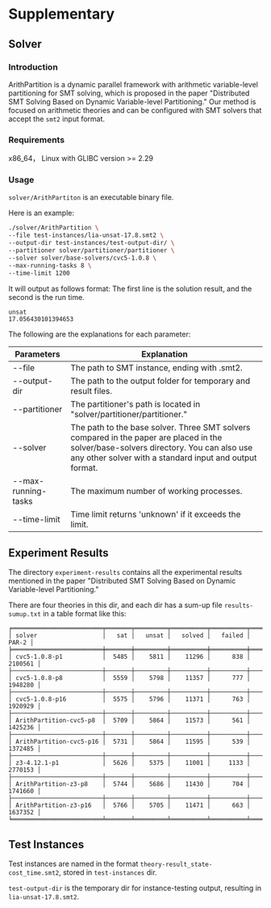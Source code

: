 # Supplementary

## Solver

### Introduction

ArithPartition is a dynamic parallel framework with arithmetic variable-level partitioning for SMT solving, which is proposed in the paper "Distributed SMT Solving Based on Dynamic Variable-level Partitioning."
Our method is focused on arithmetic theories and can be configured with SMT solvers that accept the `smt2` input format.

<!-- [![pFmSkTI.png](https://s11.ax1x.com/2024/01/24/pFmSkTI.png)](https://imgse.com/i/pFmSkTI) -->

### Requirements

x86_64， Linux with GLIBC version >= 2.29


### Usage

`solver/ArithPartiton` is an executable binary file.

Here is an example:

```bash
./solver/ArithPartition \
--file test-instances/lia-unsat-17.8.smt2 \
--output-dir test-instances/test-output-dir/ \
--partitioner solver/partitioner/partitioner \
--solver solver/base-solvers/cvc5-1.0.8 \
--max-running-tasks 8 \
--time-limit 1200
```

It will output as follows format:
The first line is the solution result, and the second is the run time.

```
unsat
17.056430101394653
```

The following are the explanations for each parameter:


| Parameters          | Explanation                                                  |
| ------------------- | ------------------------------------------------------------ |
| --file              | The path to SMT instance, ending with .smt2.                 |
| --output-dir        | The path to the output folder for temporary and result files. |
| --partitioner       | The partitioner's path is located in "solver/partitioner/partitioner." |
| --solver            | The path to the base solver. Three SMT solvers compared in the paper are placed in the solver/base-solvers directory. You can also use any other solver with a standard input and output format. |
| --max-running-tasks | The maximum number of working processes.                     |
| --time-limit        | Time limit returns 'unknown' if it exceeds the limit.       |

## Experiment Results

The directory `experiment-results` contains all the experimental results mentioned in the paper "Distributed SMT Solving Based on Dynamic Variable-level Partitioning."

There are four theories in this dir, and each dir has a sum-up file `results-sumup.txt` in a table format like this:

```
╒═════════════════════════╤═══════╤═════════╤══════════╤══════════╤═════════╕
│ solver                  │   sat │   unsat │   solved │   failed │   PAR-2 │
╞═════════════════════════╪═══════╪═════════╪══════════╪══════════╪═════════╡
│ cvc5-1.0.8-p1           │  5485 │    5811 │    11296 │      838 │ 2100561 │
├─────────────────────────┼───────┼─────────┼──────────┼──────────┼─────────┤
│ cvc5-1.0.8-p8           │  5559 │    5798 │    11357 │      777 │ 1948280 │
├─────────────────────────┼───────┼─────────┼──────────┼──────────┼─────────┤
│ cvc5-1.0.8-p16          │  5575 │    5796 │    11371 │      763 │ 1920929 │
├─────────────────────────┼───────┼─────────┼──────────┼──────────┼─────────┤
│ ArithPartition-cvc5-p8  │  5709 │    5864 │    11573 │      561 │ 1425236 │
├─────────────────────────┼───────┼─────────┼──────────┼──────────┼─────────┤
│ ArithPartition-cvc5-p16 │  5731 │    5864 │    11595 │      539 │ 1372485 │
├─────────────────────────┼───────┼─────────┼──────────┼──────────┼─────────┤
│ z3-4.12.1-p1            │  5626 │    5375 │    11001 │     1133 │ 2770153 │
├─────────────────────────┼───────┼─────────┼──────────┼──────────┼─────────┤
│ ArithPartition-z3-p8    │  5744 │    5686 │    11430 │      704 │ 1741660 │
├─────────────────────────┼───────┼─────────┼──────────┼──────────┼─────────┤
│ ArithPartition-z3-p16   │  5766 │    5705 │    11471 │      663 │ 1637352 │
╘═════════════════════════╧═══════╧═════════╧══════════╧══════════╧═════════╛
```

## Test Instances

Test instances are named in the format `theory-result_state-cost_time.smt2`, stored in `test-instances` dir.

`test-output-dir` is the temporary dir for instance-testing output, resulting in `lia-unsat-17.8.smt2`.

